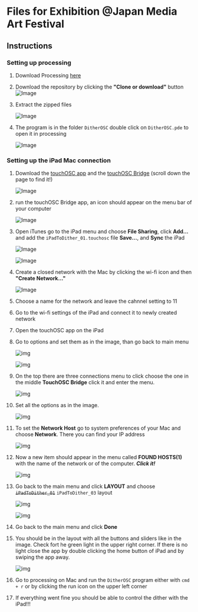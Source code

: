 # Files for Exhibition @Japan Media Art Festival

## Instructions

### Setting up processing

1. Download Processing [here](https://processing.org/download/)

2. Download the repository by clicking the __"Clone or download"__ button ![Image](https://user-images.githubusercontent.com/17408277/40475846-d9f55aea-5f42-11e8-83d1-36d1e3c0643c.png)

3. Extract the zipped files

   ![Image](https://user-images.githubusercontent.com/17408277/40475847-da10e800-5f42-11e8-92c7-01e66e6af455.png)

4. The program is in the folder `DitherOSC` double click on `DitherOSC.pde` to open it in processing

   ![Image](https://user-images.githubusercontent.com/17408277/40475848-da2c4014-5f42-11e8-89b7-c22219f98cd9.png)

### Setting up the iPad Mac connection

1. Download the [touchOSC app](https://itunes.apple.com/us/app/touchosc/id288120394?mt=8) and the [touchOSC Bridge](https://hexler.net/software/touchosc) (scroll down the page to find it!)

   ![Image](https://user-images.githubusercontent.com/17408277/40475849-da467c7c-5f42-11e8-88b2-c594ff82a56b.png)

2. run the touchOSC Bridge app, an icon should appear on the menu bar of your computer

   ![Image](https://user-images.githubusercontent.com/17408277/40475850-da664f8e-5f42-11e8-9963-52efe940eb79.png)

3. Open iTunes go to the iPad menu and choose __File Sharing__, click __Add…__ and add the `iPadToDither_01.touchosc` file __Save…__, and __Sync__ the iPad

   ![Image](https://user-images.githubusercontent.com/17408277/40475854-dabc330e-5f42-11e8-946e-2900617ddd4e.png)

   ![Image](https://user-images.githubusercontent.com/17408277/40475855-dad7e798-5f42-11e8-843d-6a7b54f67ba0.png)

4. Create a closed network with the Mac by clicking the wi-fi icon and then __"Create Network…"__ 

   ![Image](https://user-images.githubusercontent.com/17408277/40475851-da805a96-5f42-11e8-8225-efa96abb6e85.png)

5. Choose a name for the network and leave the cahnnel setting to 11

6. Go to the wi-fi settings of the iPad and connect it to newly created network

7. Open the touchOSC app on the iPad

8. Go to options and set them as in the image, than go back to main menu

   ![img](https://user-images.githubusercontent.com/17408277/40477386-95d7a36e-5f46-11e8-8cde-ef146753e638.png)

   ![img](https://user-images.githubusercontent.com/17408277/40477389-961582b0-5f46-11e8-9552-791d348ac6b8.PNG)

   

9. On the top there are three connections menu to click choose the one in the middle __TouchOSC Bridge__ click it and enter the menu.

   ![img](https://user-images.githubusercontent.com/17408277/40477385-95bc8f84-5f46-11e8-8d2b-74815c930f05.png)

10. Set all the options as in the image. 

    ![img](https://user-images.githubusercontent.com/17408277/40477383-9585e466-5f46-11e8-9a7e-11269440a837.PNG)

11. To set the __Network Host__ go to system preferences of your Mac and choose __Network__. There you can find your IP address

    ![img](https://user-images.githubusercontent.com/17408277/40475856-daf50aa8-5f42-11e8-9058-a64e5140c324.png)

12. Now a new item should appear in the menu called __FOUND HOSTS(1)__ with the name of the network or of the computer. __*Click it!*__

    ![img](https://user-images.githubusercontent.com/17408277/40477381-954b648a-5f46-11e8-9ec5-cd29d916dfca.png)

13. Go back to the main menu and click __LAYOUT__ and choose ~~`iPadToDither_01`~~ `iPadToDither_03` layout

    ![img](https://user-images.githubusercontent.com/17408277/40477384-95a25c54-5f46-11e8-8327-cba925a6cef1.png)

    ![img](https://user-images.githubusercontent.com/17408277/40477390-9630b01c-5f46-11e8-97e8-dbb8ad80470b.PNG)

14. Go back to the main menu and click __Done__

15. You should be in the layout with all the buttons and sliders like in the image. Check fort he green light in the upper right corner. If there is no light close the app by double clicking the home button of iPad and by swiping the app away.

    ![img](https://user-images.githubusercontent.com/17408277/40477391-964ad7b2-5f46-11e8-9dd2-089662181286.PNG)

16. Go to processing on Mac and run the `DitherOSC` program either with `cmd + r` or by clicking the run icon on the upper left corner

17. If everything went fine you should be able to control the dither with the iPad!!!

 